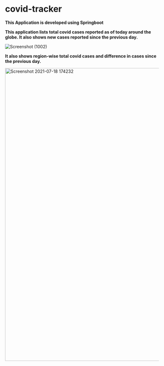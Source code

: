 # covid-tracker
**This Application is developed using Springboot**

**This application lists total covid cases reported as of today around the globe. It also shows new cases reported since the previous day.**

![Screenshot (1002)](https://user-images.githubusercontent.com/47707762/126807545-53ec025e-0b50-4576-a054-187a29868dfc.png)


**It also shows region-wise total covid cases and difference in cases since the previous day.**

<img width="960" alt="Screenshot 2021-07-18 174232" src="https://user-images.githubusercontent.com/47707762/126807455-b9fa8491-a755-4c0c-9932-a2e69f9b0389.png">

